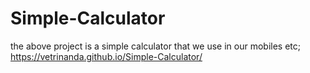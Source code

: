 # Simple-Calculator
the above project is a simple calculator that we use in our mobiles etc;
https://vetrinanda.github.io/Simple-Calculator/
